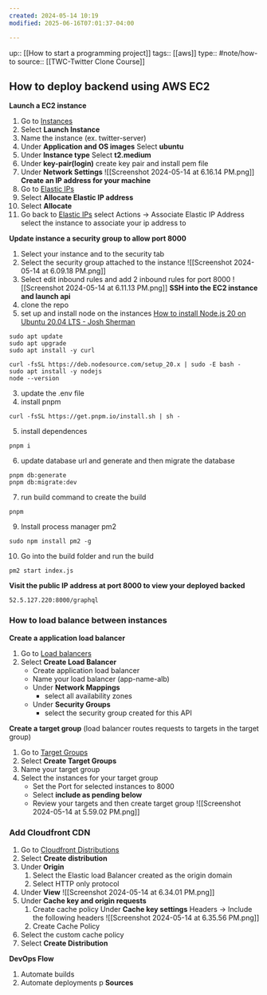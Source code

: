 ```yaml
---
created: 2024-05-14 10:19
modified: 2025-06-16T07:01:37-04:00

---
```

up::  [[How to start a programming project]]
tags:: [[aws]]
type:: #note/how-to
source:: [[TWC-Twitter Clone Course]]
## How to deploy backend using AWS EC2

**Launch a EC2 instance**
1. Go to [Instances](https://us-east-1.console.aws.amazon.com/ec2/home?region=us-east-1#Instances:)
2. Select **Launch Instance**
3. Name the instance (ex. twitter-server)
4. Under **Application and OS images**
	Select **ubuntu**
5. Under **Instance type**
	Select **t2.medium**
6. Under **key-pair(login)**
	create key pair and install pem file
7. Under **Network Settings**
	![[Screenshot 2024-05-14 at 6.16.14 PM.png]]
**Create an IP address for your machine**
1. Go to [Elastic IPs](https://us-east-1.console.aws.amazon.com/ec2/home?region=us-east-1#Addresses:)
2. Select **Allocate Elastic IP address**
3. Select **Allocate**
4. Go back to  [Elastic IPs](https://us-east-1.console.aws.amazon.com/ec2/home?region=us-east-1#Addresses:)
	select Actions -> Associate Elastic IP Address
	select the instance to associate your ip address to

**Update instance a security group to allow port 8000**
1. Select your instance and to the security tab
2. Select the security group attached to the instance
	![[Screenshot 2024-05-14 at 6.09.18 PM.png]]
3. Select edit inbound rules and add 2 inbound rules for port 8000
	![[Screenshot 2024-05-14 at 6.11.13 PM.png]]
 **SSH into the EC2 instance and launch api**
1. clone the repo
2. set up and install node on the instances
	[How to install Node.js 20 on Ubuntu 20.04 LTS - Josh Sherman](https://joshtronic.com/2023/04/23/how-to-install-nodejs-20-on-ubuntu-2004-lts/)
```
sudo apt update
sudo apt upgrade
sudo apt install -y curl
```
```
curl -fsSL https://deb.nodesource.com/setup_20.x | sudo -E bash -
sudo apt install -y nodejs
node --version
```
3. update the .env file
4.  install pnpm
```
curl -fsSL https://get.pnpm.io/install.sh | sh -
```
5. install dependences
```
pnpm i
```
6. update database url and generate and then migrate the database
```
pnpm db:generate
pnpm db:migrate:dev
```
7. run build command to create the build
```
pnpm
```
9. Install process manager pm2
```
sudo npm install pm2 -g
```
10. Go into the build folder and run the build
```
pm2 start index.js
```

**Visit the public IP address at port 8000 to view your deployed backed**
```
52.5.127.220:8000/graphql
```


### How to load balance between instances
**Create a application load balancer**
1. Go to [Load balancers](https://us-east-1.console.aws.amazon.com/ec2/home?region=us-east-1#LoadBalancers:)
2. Select **Create Load Balancer**
	- Create application load balancer
	- Name your load balancer (app-name-alb)
	- Under **Network Mappings**
		- select all availability zones
	- Under **Security Groups**
		- select the security group created for this API

**Create a target group** (load balancer routes requests to targets in the target group)
1. Go to [Target Groups](https://us-east-1.console.aws.amazon.com/ec2/home?region=us-east-1#TargetGroups:)
2. Select **Create Target Groups**
3. Name your target group
4. Select the instances for your target group
	- Set the Port for selected instances to 8000
	- Select **include as pending below**
	- Review your targets and then create target group
	![[Screenshot 2024-05-14 at 5.59.02 PM.png]]

### Add Cloudfront CDN

1. Go to [Cloudfront Distributions](https://us-east-1.console.aws.amazon.com/cloudfront/v4/home?region=us-east-1#/distributions)
2. Select **Create distribution**
3. Under **Origin**
	1. Select the Elastic load Balancer created as the origin domain
	2. Select HTTP only protocol
4. Under **View**
	![[Screenshot 2024-05-14 at 6.34.01 PM.png]]
5. Under **Cache key and origin requests**
	1. Create cache policy
		Under **Cache key settings**
		Headers -> Include the following headers
		![[Screenshot 2024-05-14 at 6.35.56 PM.png]]
	1. Create Cache Policy
6. Select the custom cache policy
7. Select **Create Distribution**


**DevOps Flow**
1. Automate builds
2. Automate deployments p
**Sources**
